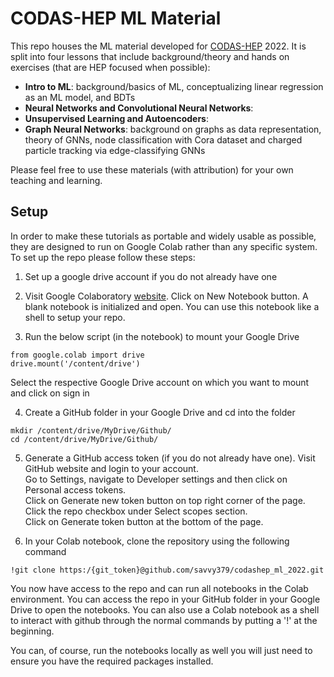 # CODAS-HEP ML Material 
This repo houses the ML material developed for [CODAS-HEP](https://codas-hep.org/) 2022. It is split into four lessons that include background/theory and hands on exercises (that are HEP focused when possible): 
- **Intro to ML**: background/basics of ML, conceptualizing linear regression as an ML model, and BDTs
- **Neural Networks and Convolutional Neural Networks**: 
- **Unsupervised Learning and Autoencoders**: 
- **Graph Neural Networks**: background on graphs as data representation, theory of GNNs, node classification with Cora dataset and charged particle tracking via edge-classifying GNNs

Please feel free to use these materials (with attribution) for your own teaching and learning. 

## Setup 
In order to make these tutorials as portable and widely usable as possible, they are designed to run on Google Colab rather than any specific system. To set up the repo please follow these steps: 

1. Set up a google drive account if you do not already have one 

2. Visit Google Colaboratory [website](https://colab.research.google.com/). Click on New Notebook button. A blank notebook is initialized and open. You can use this notebook like a shell to setup your repo. 

3. Run the below script (in the notebook) to mount your Google Drive
```
from google.colab import drive
drive.mount('/content/drive')
```
Select the respective Google Drive account on which you want to mount and click on sign in

4. Create a GitHub folder in your Google Drive and cd into the folder 
```
mkdir /content/drive/MyDrive/Github/
cd /content/drive/MyDrive/Github/
```

5. Generate a GitHub access token (if you do not already have one). 
Visit GitHub website and login to your account.  
Go to Settings, navigate to Developer settings and then click on Personal access tokens.   
Click on Generate new token button on top right corner of the page.  
Click the repo checkbox under Select scopes section.   
Click on Generate token button at the bottom of the page. 

6. In your Colab notebook, clone the repository using the following command
```
!git clone https:/{git_token}@github.com/savvy379/codashep_ml_2022.git
```

You now have access to the repo and can run all notebooks in the Colab environment. You can access the repo in your GitHub folder in your Google Drive to open the notebooks. You can also use a Colab notebook as a shell to interact with github through the normal commands by putting a '!' at the beginning.

You can, of course, run the notebooks locally as well you will just need to ensure you have the required packages installed. 
